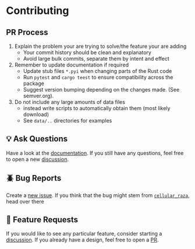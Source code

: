 # Contributing
## PR Process
1. Explain the problem your are trying to solve/the feature your are adding
    - Your commit history should be clean and explanatory
    - Avoid large bulk commits, separate them by intent and effect
1. Remember to update documentation if required
    - Update stub files `*.pyi` when changing parts of the Rust code
    - Run `pytest` and `cargo teest` to ensure compatibility across the package
    - Suggest version bumping depending on the changes made. (See semver.org).
2. Do not include any large amounts of data files
    - instead write scripts to automatically obtain them (most likely download)
    - See `data/..` directories for examples

## 💡 Ask Questions
Have a look at the [documentation](https://jonaspleyer.github.io/cr_mech_coli/).
If you still have any questions, feel free to open a new
[discussion](https://github.com/jonaspleyer/cr_mech_coli/discussions).

## 🪲 Bug Reports
Create a [new issue](https://github.com/jonaspleyer/cr_mech_coli/issues).
If you think that the bug might stem from
[`cellular_raza`](https://github.com/jonaspleyer/cellular_raza), head over there

## 💌 Feature Requests
If you would like to see any particular feature, consider starting a
[discussion](#bulb-ask-questions).
If you already have a design, feel free to open a [PR](#pr-process).
